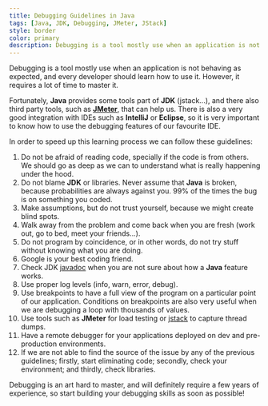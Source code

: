 ```yaml
---
title: Debugging Guidelines in Java
tags: [Java, JDK, Debugging, JMeter, JStack]
style: border
color: primary
description: Debugging is a tool mostly use when an application is not behaving as expected, and every developer should learn how to use it. However, it requires a lot of time to master it.
---
```


Debugging is a tool mostly use when an application is not behaving as expected, and every developer should learn how to use it. However, it requires a lot of time to master it.

Fortunately, **Java** provides some tools part of **JDK** (jstack...), and there also third party tools, such as [**JMeter**](https://jmeter.apache.org/), that can help us. There is also a very good integration with IDEs such as **IntelliJ** or **Eclipse**, so it is very important to know how to use the debugging features of our favourite IDE.

In order to speed up this learning process we can follow these guidelines:

1. Do not be afraid of reading code, specially if the code is from others. We should go as deep as we can to understand what is really happening under the hood.
2. Do not blame **JDK** or libraries. Never assume that **Java** is broken, because probabilities are always against you. 99% of the times the bug is on something you coded.
3. Make assumptions, but do not trust yourself, because we might create blind spots.
4. Walk away from the problem and come back when you are fresh (work out, go to bed, meet your friends…).
5. Do not program by coincidence, or in other words, do not try stuff without knowing what you are doing.
6. Google is your best coding friend.
7. Check JDK [javadoc](https://docs.oracle.com/javase/8/docs/technotes/tools/windows/javadoc.html) when you are not sure about how a **Java** feature works.
8. Use proper log levels (info, warn, error, debug).
9. Use breakpoints to have a full view of the program on a particular point of our application. Conditions on breakpoints are also very useful when we are debugging a loop with thousands of values.
10. Use tools such as **JMeter** for load testing or [jstack](https://docs.oracle.com/javase/7/docs/technotes/tools/share/jstack.html) to capture thread dumps.
11. Have a remote debugger for your applications deployed on dev and pre-production environments.
12. If we are not able to find the source of the issue by any of the previous guidelines; firstly, start eliminating code; secondly, check your environment; and thirdly, check libraries.

Debugging is an art hard to master, and will definitely require a few years of experience, so start building your debugging skills as soon as possible!